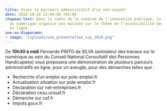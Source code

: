 ```yaml
---
title: Vivez le parcours administratif d’un non-voyant
date: 2018-10-26 13:44:00 +02:00
chapeau-text: Dans le cadre de la semaine de l’innovation publique, la direction interministérielle
  du numérique organise une matinée sur le thème de l'accessibilité des démarches
  en ligne.
une-ou-diaporama:
- image: "/uploads/une_presentation_sip_2018.png"
---
```


De **10h30 à midi** Fernando PINTO da SILVA (animateur des travaux sur le numérique au sein du Conseil National Consultatif des Personnes Handicapées) vous proposera une  démonstration de plusieurs parcours administratifs en ligne, pour un aveugle, pour des démarches telles que :
 
* Recherche d’un emploi sur pole-emploi.fr
* Actualisation situation sur pole-emploi.fr
* Déclaration sur net-entreprises.fr
* Déclaration cesu.urssaf.fr
* Démarche sur caf.fr
* Impots.gouv.fr
 

